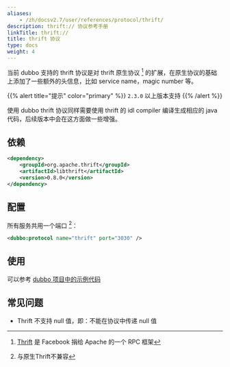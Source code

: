 ```yaml
---
aliases:
    - /zh/docsv2.7/user/references/protocol/thrift/
description: thrift:// 协议参考手册
linkTitle: thrift://
title: thrift 协议
type: docs
weight: 4
---
```





当前 dubbo 支持的 thrift 协议是对 thrift 原生协议 [^1] 的扩展，在原生协议的基础上添加了一些额外的头信息，比如 service name，magic number 等。

{{% alert title="提示" color="primary" %}}
`2.3.0` 以上版本支持
{{% /alert %}}

使用 dubbo thrift 协议同样需要使用 thrift 的 idl compiler 编译生成相应的 java 代码，后续版本中会在这方面做一些增强。

## 依赖

```xml
<dependency>
    <groupId>org.apache.thrift</groupId>
    <artifactId>libthrift</artifactId>
    <version>0.8.0</version>
</dependency>
```

## 配置

所有服务共用一个端口 [^2]：

```xml
<dubbo:protocol name="thrift" port="3030" />
```

## 使用

可以参考 [dubbo 项目中的示例代码](https://github.com/apache/dubbo/tree/master/dubbo-rpc/dubbo-rpc-thrift/src/test/java/org/apache/dubbo/rpc/protocol/thrift)

## 常见问题

* Thrift 不支持 null 值，即：不能在协议中传递 null 值

[^1]: [Thrift](http://thrift.apache.org) 是 Facebook 捐给 Apache 的一个 RPC 框架
[^2]: 与原生Thrift不兼容